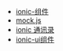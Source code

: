 - [ionic-组件](https://www.jianshu.com/p/3e156999eaa4)
- [mock.js](http://mockjs.com/)
- [ionic 通讯录](https://github.com/CK110/ionic3-index-list)
- [ionic-ui组件](https://www.w3cways.com/2121.html)